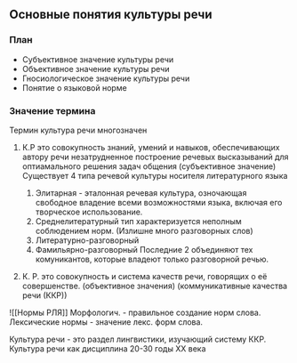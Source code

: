 ## Основные понятия культуры речи

### План
- Субъективное значение культуры речи
- Объективное значение культуры речи
- Гносиологическое значение культуры речи
- Понятие о языковой норме

### Значение термина

Термин культура речи многозначен

1. К.Р это совокупность знаний, умений и навыков, обеспечивающих автору речи незатрудненное построение речевых высказываний для оптиамального решения задач общения (субъективное значение)
	Существует 4 типа речевой культуры носителя литературного языка
	1. Элитарная - эталонная речевая культура, озночающая свободное владение всеми возможностями языка, включая его творческое использование.
	2. Среднелитературный тип характеризуется неполным соблюдением норм. (Излишне много разговорных слов)
	3. Литературно-разговорный
	4. Фамильярно-разговорный
Последние 2 объединяют тех комуникантов, которые владеют только разговорной речью.

2. К. Р. это совокупность и система качеств речи, говорящих о её совершенстве. (объективное значения) (коммуникативные качества речи (ККР))

![[Нормы РЛЯ]]
Морфологич. - правильное создание норм слова.
Лексические нормы - значение лекс. форм слова.


Культура речи - это раздел лингвистики, изучающий систему ККР. Культура речи как дисциплина 20-30 годы XX века